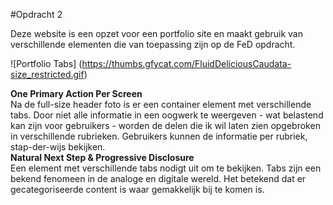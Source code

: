 #Opdracht 2

Deze website is een opzet voor een portfolio site en maakt gebruik van verschillende elementen die van toepassing zijn op de FeD opdracht.

![Portfolio Tabs] (https://thumbs.gfycat.com/FluidDeliciousCaudata-size_restricted.gif)

<b>One Primary Action Per Screen</b><br>
Na de full-size header foto is er een container element met verschillende tabs. Door niet alle informatie in een oogwerk te weergeven - wat belastend kan zijn voor gebruikers - worden de delen die ik wil laten zien opgebroken in verschillende rubrieken. Gebruikers kunnen de informatie per rubriek, stap-der-wijs bekijken. 
<br>
<b>Natural Next Step & Progressive Disclosure</b><br>
Een element met verschillende tabs nodigt uit om te bekijken. Tabs zijn een bekend fenomeen in de analoge en digitale wereld. Het betekend dat er gecategoriseerde content is waar gemakkelijk bij te komen is. 
<br>

